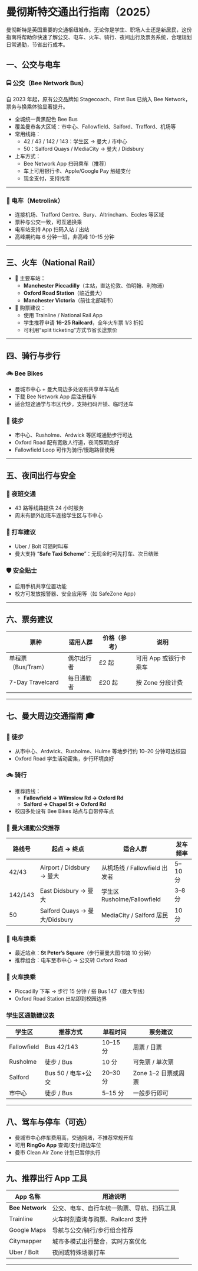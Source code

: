 # 曼彻斯特交通出行指南（2025）

曼彻斯特是英国重要的交通枢纽城市。无论你是学生、职场人士还是新居民，这份指南将帮助你快速了解公交、电车、火车、骑行、夜间出行及票务系统，合理规划日常通勤，节省出行成本。


## 一、公交与电车

### 🚍 公交（Bee Network Bus）

自 2023 年起，原有公交品牌如 Stagecoach、First Bus 已纳入 Bee Network，票务与换乘体验显著提升。

- 全城统一黄黑配色 Bee Bus  
- 覆盖曼市各大区域：市中心、Fallowfield、Salford、Trafford、机场等  
- 常用线路：
  - 42 / 43 / 142 / 143：学生区 → 曼大 / 市中心
  - 50：Salford Quays / MediaCity → 曼大 / Didsbury
- 上车方式：
  - Bee Network App 扫码乘车（推荐）
  - 车上可用银行卡、Apple/Google Pay 触碰支付  
  - 现金支付，支持找零
---

### 🚋 电车（Metrolink）

- 连接机场、Trafford Centre、Bury、Altrincham、Eccles 等区域  
- 票种与公交一致，可互通换乘  
- 电车站支持 App 扫码入站 / 出站  
- 高峰期约每 6 分钟一班，非高峰 10–15 分钟  

---

## 三、火车（National Rail）

- 📍 主要车站：
  - **Manchester Piccadilly**（主站，直达伦敦、伯明翰、利物浦）
  - **Oxford Road Station**（临近曼大）
  - **Manchester Victoria**（前往北部城市）
- 🚆 购票建议：
  - 使用 Trainline / National Rail App
  - 学生推荐申请 **16–25 Railcard**，全年火车票 1/3 折扣
  - 可利用“split ticketing”方式节省长途票价  

---

## 四、骑行与步行

### 🚲 Bee Bikes

- 曼城市中心 + 曼大周边多处设有共享单车站点  
- 下载 Bee Network App 后注册租车  
- 适合短途通学与市区代步，支持扫码开锁、临时还车  

### 🥾 徒步

- 市中心、Rusholme、Ardwick 等区域通勤步行可达  
- Oxford Road 配有宽敞人行道，夜间照明良好  
- Fallowfield Loop 可作为骑行/慢跑路径使用  

---

## 五、夜间出行与安全

### 🌙 夜班交通

- 43 路等线路提供 24 小时服务  
- 周末有额外加班车连接学生区与市中心  

### 🚖 打车建议

- Uber / Bolt 可随时叫车  
- 曼大支持 “**Safe Taxi Scheme**”：无现金时可先打车、次日结账  

### 🛡 安全贴士

- 启用手机共享位置功能  
- 校方可发放报警器、安全应用等（如 SafeZone App）  

---

## 六、票务建议

| 票种              | 适用人群           | 价格（参考） | 说明                         |
|-------------------|--------------------|--------------|------------------------------|
| 单程票（Bus/Tram）| 偶尔出行者         | £2 起     | 可用 App 或银行卡乘车       |
| 7-Day Travelcard  | 每日通勤者         | £20 起       | 按 Zone 分段计费             |

---

## 七、曼大周边交通指南 🎓

### 🚶 徒步

- 从市中心、Ardwick、Rusholme、Hulme 等地步行约 10–20 分钟可达校园  
- Oxford Road 学生活动密集，步行环境良好  

### 🚲 骑行

- 推荐路线：
  - **Fallowfield → Wilmslow Rd → Oxford Rd**  
  - **Salford → Chapel St → Oxford Rd**  
- 校园多处设有 Bee Bikes 站点与自带停车点  

### 🚌 曼大通勤公交推荐

| 路线号 | 起点 → 终点                  | 适合人群                       | 发车频率 |
|--------|------------------------------|--------------------------------|----------|
| 42/43  | Airport / Didsbury → 曼大     | 从机场线 / Fallowfield 出发者     | 5–10 分 |
| 142/143| East Didsbury → 曼大          | 学生区 Rusholme/Fallowfield    | 3–8 分  |
| 50     | Salford Quays → 曼大/Didsbury| MediaCity / Salford 居民         | 10 分   |

### 🚋 电车换乘

- 最近站点：**St Peter’s Square**（步行至曼大图书馆 10 分钟）  
- 推荐组合：电车至市中心 → 公交转 Oxford Road  

### 🚆 火车换乘

- Piccadilly 下车 → 步行 15 分钟 / 搭 Bus 147（曼大专线）  
- Oxford Road Station 出站即到校园边界  

### 学生区通勤建议表

| 学生区       | 推荐方式         | 单程时间 | 票务建议           |
|--------------|------------------|----------|--------------------|
| Fallowfield  | Bus 42/143       | 10–15 分 | 周票 / 日票         |
| Rusholme     | 徒步 / Bus       | 10 分    | 可免票 / 单次票     |
| Salford      | Bus 50 / 电车+公交 | 20–30 分 | Zone 1–2 日票或周票 |
| 市中心       | 徒步 / Bus       | 5–15 分  | 一般步行即可        |

---

## 八、驾车与停车（可选）

- 曼城市中心停车费用高，交通拥堵，不推荐常规开车  
- 可用 **RingGo App** 查询/支付路边车位  
- 曼市 Clean Air Zone 计划已暂停执行  

---

## 九、推荐出行 App 工具

| App 名称       | 用途说明                                |
|----------------|-----------------------------------------|
| **Bee Network**| 公交、电车、自行车统一购票、导航、扫码工具   |
| Trainline      | 火车时刻查询与购票、Railcard 支持          |
| Google Maps    | 导航与公交/骑行/步行组合推荐               |
| Citymapper     | 城市多模式出行整合，实时方案优化            |
| Uber / Bolt    | 夜间或特殊场景打车                         |

---